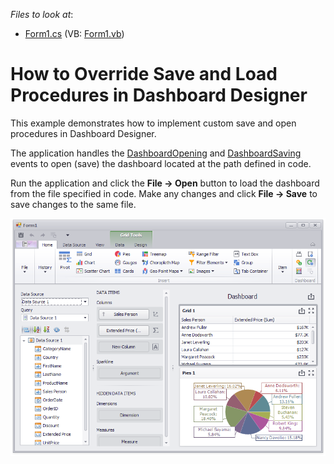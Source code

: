 <!-- default file list -->
*Files to look at*:

* [Form1.cs](./CS/Dashboard_LoadingAndSaving/Form1.cs) (VB: [Form1.vb](./VB/Dashboard_LoadingAndSaving/Form1.vb))
<!-- default file list end -->
# How to Override Save and Load Procedures in Dashboard Designer


This example demonstrates how to implement custom save and open procedures in Dashboard Designer.

The application handles the [DashboardOpening](https://docs.devexpress.com/Dashboard/DevExpress.DashboardWin.DashboardDesigner.DashboardOpening) and [DashboardSaving](https://docs.devexpress.com/Dashboard/DevExpress.DashboardWin.DashboardDesigner.DashboardSaving) events to open (save) the dashboard located at the path defined in code.

Run the application and click the **File -> Open** button to load the dashboard from the file specified in code. Make any changes and click **File -> Save** to save changes to the same file.


![screenshot](/images/screenshot.png)

